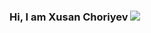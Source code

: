 ### Hi, I am Xusan Choriyev  <img src="https://giphy.com/gifs/hello-wave-hand-gM5qFksULw54NMWyry?utm_source=media-link&utm_medium=landing&utm_campaign=Media%20Links&utm_term="></img>


